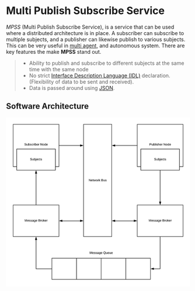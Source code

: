 # Multi Publish Subscribe Service

_MPSS_ (Multi Publish Subscribe Service), is a service that can be used where a distributed architecture is in place.
A subscriber can subscribe to multiple subjects, and a publisher can likewise publish to various subjects.
This can be very useful in [multi agent](https://en.wikipedia.org/wiki/Multi-agent_system), and autonomous system. There are key features the make __MPSS__ stand out.

> - Ability to publish and subscribe to different subjects at the same time with the same node
> - No strict [Interface Description Language (IDL)](https://en.wikipedia.org/wiki/Interface_description_language) declaration. (Flexibility of data to be sent and received).
> - Data is passed around using [JSON](https://www.json.org/json-en.html).

## Software Architecture

![alt=Software Architecture](./software_architecture.png)